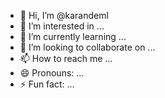 - 👋 Hi, I’m @karandeml
- 👀 I’m interested in ...
- 🌱 I’m currently learning ...
- 💞️ I’m looking to collaborate on ...
- 📫 How to reach me ...
- 😄 Pronouns: ...
- ⚡ Fun fact: ...

<!---
karandeml/karandeml is a ✨ special ✨ repository because its `README.md` (this file) appears on your GitHub profile.
You can click the Preview link to take a look at your changes.
--->
